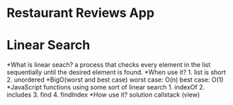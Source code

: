Restaurant Reviews App
===============================

# Linear Search

*What is linear seach?
	a process that checks every element in the list sequentially until the desired element is found.
*When use it?
	1. list is short
	2. unordered
*BigO(worst and best case)
	worst case: O(n)
	best case: O(1)
*JavaScript functions using some sort of linear search
	1. indexOf
	2. includes
	3. find
	4. findIndex
*How use it?
	solution
	callstack (view)